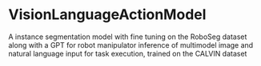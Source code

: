 # VisionLanguageActionModel
A instance segmentation model with fine tuning on the RoboSeg dataset along with a GPT for robot manipulator inference of multimodel image and natural language input for task execution, trained on the CALVIN dataset
